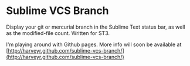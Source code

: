 Sublime VCS Branch
==============

Display your git or mercurial branch in the Sublime Text status bar, as well as the modified-file count. Written for ST3.

I'm playing around with Github pages. More info will soon be available at [http://harveyr.github.com/sublime-vcs-branch/](http://harveyr.github.com/sublime-vcs-branch/)
